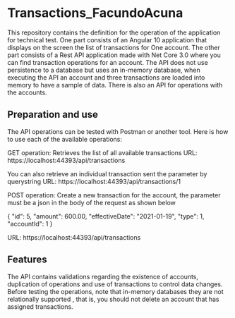 # Transactions_FacundoAcuna

This repository contains the definition for the operation of the application for technical test.
One part consists of an Angular 10 application that displays on the screen the list of transactions for
One account.
The other part consists of a Rest API application made with Net Core 3.0 where you can
find transaction operations for an account.
The API does not use persistence to a database but uses an in-memory database,
when executing the API an account and three transactions are loaded into memory
to have a sample of data.
There is also an API for operations with the accounts.



## Preparation and use
The API operations can be tested with Postman or another tool.
Here is how to use each of the available operations:

GET operation:
Retrieves the list of all available transactions
URL: https://localhost:44393/api/transactions

You can also retrieve an individual transaction sent the parameter by querystring
URL: https://localhost:44393/api/transactions/1



POST operation:
Create a new transaction for the account, the parameter must be a json in the body
of the request as shown below

  {
    "id": 5,
    "amount": 600.00,
    "effectiveDate": "2021-01-19",
    "type": 1,
    "accountId": 1
  }

URL: https://localhost:44393/api/transactions


## Features
The API contains validations regarding the existence of accounts, duplication of operations
and use of transactions to control data changes.
Before testing the operations, note that in-memory databases they are not relationally supported
, that is, you should not delete an account that has assigned transactions.
